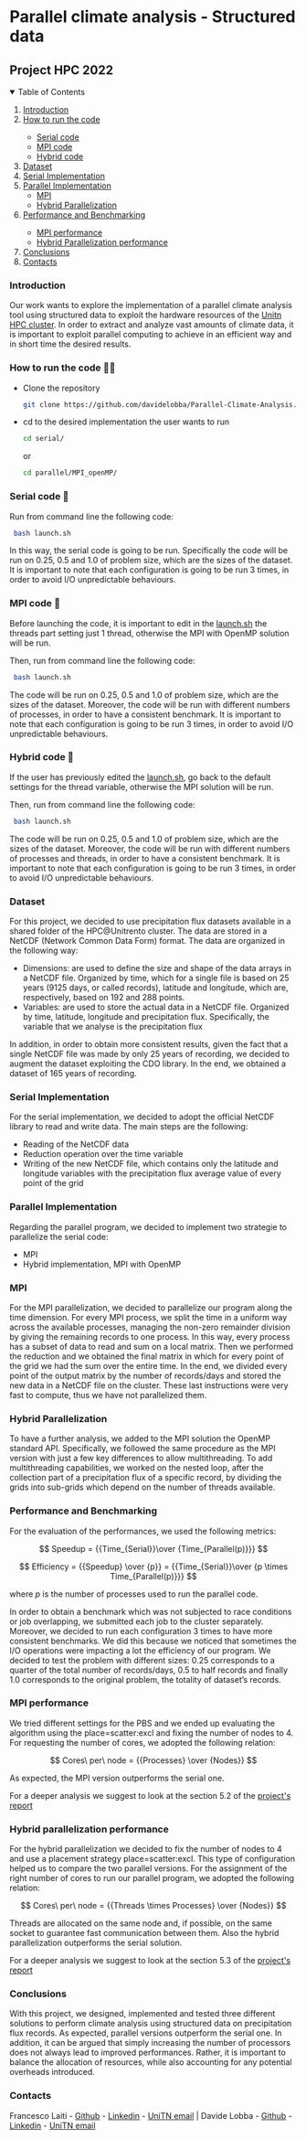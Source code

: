# Parallel climate analysis - Structured data
## Project HPC 2022

<!-- TABLE OF CONTENTS -->
<details open>
  <summary>Table of Contents</summary>
  <ol>
    <li><a href="#introduction">Introduction</a></li>
    <li><a href="How-to-run-the-code-man_technologist">How to run the code</a></li>
      <ul>
        <li><a href="#serial-code-bug">Serial code</a></li>
        <li><a href="#mpi-code-rocket">MPI code</a></li>
        <li><a href="#hybrid-code-rocket">Hybrid code</a></li>
      </ul>
    </li>
    <li><a href="#dataset">Dataset</a></li>
    <li><a href="#serial-implementation">Serial Implementation</a></li>
    <li><a href="#parallel-implementation">Parallel Implementation</a>
      <ul>
        <li><a href="#mpi">MPI</a></li>
        <li><a href="#hybrid-parallelization">Hybrid Parallelization</a></li>
      </ul>
    </li>
    <li><a href="#performance-and-benchmarking">Performance and Benchmarking</a></li>
      <ul>
        <li><a href="#mpi-performance">MPI performance</a></li>
        <li><a href="#hybrid-parallelization-performance">Hybrid Parallelization performance</a></li>
      </ul>
    <li><a href="#conclusions">Conclusions</a></li>
    <li><a href="#contacts">Contacts</a></li>
  </ol>
</details>

### Introduction

Our work wants to explore the implementation of a parallel climate analysis tool using structured data to exploit the hardware resources of the [Unitn HPC cluster](https://sites.google.com/unitn.it/hpc/). In order to extract and analyze vast amounts of climate data, it is important to exploit parallel computing to achieve in an efficient way and in short time the desired results.

### How to run the code :man_technologist:
- Clone the repository

   ```sh
   git clone https://github.com/davidelobba/Parallel-Climate-Analysis.git
   ```
- cd to the desired implementation the user wants to run

   ```sh
   cd serial/
   ```
   or
   ```sh
   cd parallel/MPI_openMP/
   ```
### Serial code :bug:
Run from command line the following code:
  ```sh
   bash launch.sh
   ```
In this way, the serial code is going to be run. Specifically the code will be run on 0.25, 0.5 and 1.0 of problem size, which are the sizes of the dataset. It is important to note that each configuration is going to be run 3 times, in order to avoid I/O unpredictable behaviours.

### MPI code :rocket:

Before launching the code, it is important to edit in the [launch.sh](https://github.com/davidelobba/Parallel-Climate-Analysis/tree/main/parallel/MPI_openMP/launch.sh) the threads part setting just 1 thread, otherwise the MPI with OpenMP solution will be run.

Then, run from command line the following code:
  ```sh
   bash launch.sh
   ```
The code will be run on 0.25, 0.5 and 1.0 of problem size, which are the sizes of the dataset. Moreover, the code will be run with different numbers of processes, in order to have a consistent benchmark. It is important to note that each configuration is going to be run 3 times, in order to avoid I/O unpredictable behaviours.

### Hybrid code :rocket:
If the user has previously edited the [launch.sh](https://github.com/davidelobba/Parallel-Climate-Analysis/tree/main/parallel/MPI_openMP/launch.sh), go back to the default settings for the thread variable, otherwise the MPI solution will be run.

Then, run from command line the following code:
  ```sh
   bash launch.sh
   ```
The code will be run on 0.25, 0.5 and 1.0 of problem size, which are the sizes of the dataset. Moreover, the code will be run with different numbers of processes and threads, in order to have a consistent benchmark. It is important to note that each configuration is going to be run 3 times, in order to avoid I/O unpredictable behaviours.


### Dataset
For this project, we decided to use precipitation flux datasets available in a shared folder of the HPC@Unitrento cluster. The data are stored in a NetCDF (Network Common Data Form) format. The data are organized in the following way:
- Dimensions: are used to define the size and shape of the data arrays in a NetCDF file. Organized by time, which for a single file is based on 25 years (9125 days, or called records), latitude and longitude, which are, respectively, based on 192 and 288 points.
- Variables: are used to store the actual data in a NetCDF file. Organized by time, latitude, longitude and precipitation flux. Specifically, the variable that we analyse is the precipitation flux

In addition, in order to obtain more consistent results, given the fact that a single NetCDF file was made by only 25 years of recording, we decided to augment the dataset exploiting the CDO library. In the end, we obtained a dataset of 165 years of recording.

### Serial Implementation
For the serial implementation, we decided to adopt the official NetCDF library to read and write data. The main steps are the following:
- Reading of the NetCDF data
- Reduction operation over the time variable
- Writing of the new NetCDF file, which contains only the latitude and longitude variables with the precipitation flux average value of every point of the grid

### Parallel Implementation
Regarding the parallel program, we decided to implement two strategie to parallelize the serial code:
- MPI
- Hybrid implementation, MPI with OpenMP

### MPI
For the MPI parallelization, we decided to parallelize our program along the time dimension. For every MPI process, we split the time in a uniform way across the available processes, managing the non-zero remainder division by giving the remaining records to one process. In this way, every process has a subset of data to read and sum on a local matrix. Then we performed the reduction and we obtained the final matrix in which for every point of the grid we had the sum over the entire time. In the end, we divided every point of the output matrix by the number of records/days and stored the new data in a NetCDF file on the cluster. These last instructions were very fast to compute, thus we have not parallelized them.

### Hybrid Parallelization
To have a further analysis, we added to the MPI solution the OpenMP standard API. Specifically, we followed the same procedure as the MPI version with just a few key differences to allow multithreading. To add multithreading capabilities, we worked on the nested loop, after the collection part of a precipitation flux of a specific record, by dividing the grids into sub-grids which depend on the number of threads available.


### Performance and Benchmarking
For the evaluation of the performances, we used the following metrics:

$$ Speedup = {{Time_{Serial}}\over {Time_{Parallel(p)}}} $$

$$ Efficiency = {{Speedup} \over {p}} = {{Time_{Serial}}\over {p \times Time_{Parallel(p)}}} $$

where $p$ is the number of processes used to run the parallel code.

In order to obtain a benchmark which was not subjected to race conditions or job overlapping, we submitted each job to the cluster separately.
Moreover, we decided to run each configuration 3 times to have more consistent benchmarks. We did this because we noticed that sometimes the I/O operations were impacting a lot the efficiency of our program. We decided to test the problem with different sizes: 0.25 corresponds to a quarter of the total number of records/days, 0.5 to half records and finally 1.0 corresponds to the original problem, the totality of dataset’s records.

### MPI performance
We tried different settings for the PBS and we ended up evaluating the algorithm using the place=scatter:excl and fixing the number of nodes to 4. For requesting the number of cores, we adopted the following relation:

$$ Cores\ per\ node = {{Processes} \over {Nodes}} $$

As expected, the MPI version outperforms the serial one.

For a deeper analysis we suggest to look at the section 5.2 of the [project's report](https://github.com/davidelobba/Parallel-Climate-Analysis/tree/main/HPC_report.pdf) 

### Hybrid parallelization performance
For the hybrid parallelization we decided to fix the number of nodes to 4 and use a placement strategy place=scatter:excl. This type of configuration helped us to compare the two parallel versions. For the assignment of the right number of cores to run our parallel program, we adopted the following relation:

$$ Cores\ per\ node = {{Threads \times Processes} \over {Nodes}} $$

Threads are allocated on the same node and, if possible, on the same socket to guarantee fast communication between them. Also the hybrid parallelization outperforms the serial solution.

For a deeper analysis we suggest to look at the section 5.3 of the [project's report](https://github.com/davidelobba/Parallel-Climate-Analysis/tree/main/HPC_report.pdf) 

### Conclusions
With this project, we designed, implemented and tested three different solutions to perform climate analysis using structured data on precipitation flux records. As expected, parallel versions outperform the serial one. In addition, it can be argued that simply increasing the number of processors does not always lead to improved performances. Rather, it is important to balance the allocation of resources, while also accounting for any potential overheads introduced.

### Contacts
Francesco Laiti - [Github](https://github.com/laitifranz/) - [Linkedin](https://www.linkedin.com/in/francesco-laiti/) - [UniTN email](mailto:francesco.laiti@studenti.unitn.it) | Davide Lobba - [Github](https://github.com/davidelobba/) - [Linkedin](https://www.linkedin.com/in/davide-lobba) - [UniTN email](mailto:davide.lobba@studenti.unitn.it)
